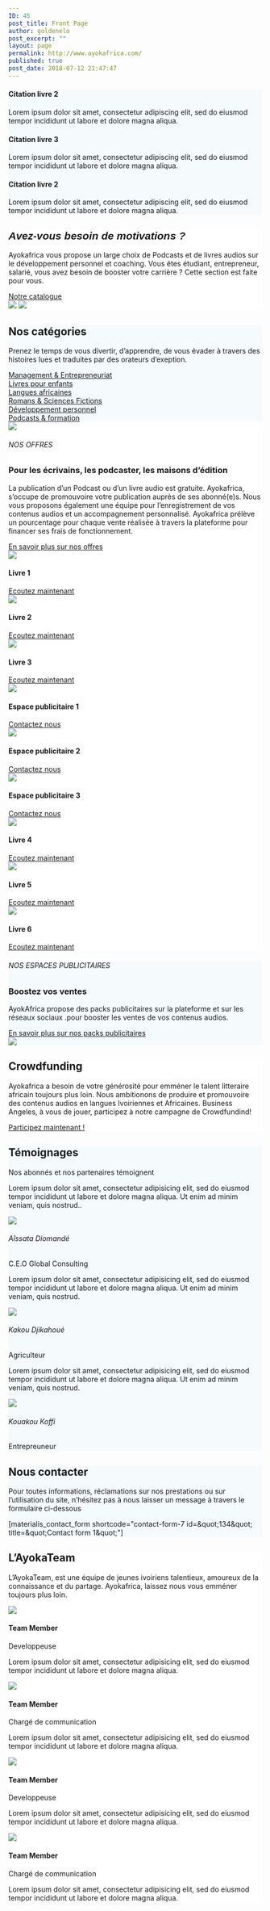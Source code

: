 ```yaml
---
ID: 45
post_title: Front Page
author: goldenelo
post_excerpt: ""
layout: page
permalink: http://www.ayokafrica.com/
published: true
post_date: 2018-07-12 21:47:47
---
```

<p  style="text-align: center;">		</p><div  data-label="Overlappable" data-id="overlappable--1" data-export-id="overlappable-5-materialis" data-category="overlappable" class="overlappable-5-materialis content-section content-section-spacing-large" data-overlap="true" id="overlappable-1" style="background-color: rgb(245, 250, 253); background-image: none;">
<div  class="gridContainer">
<div  data-type="row" class="row spaced-cols ">

<div  class="col-sm-6 col-md-4 ">
<div  class="card mdc-elevation--z3 row-card">
<div  class="row">
<div  class="col-sm-fit icon-col"><i  class="color1 icon mdi mdi-book-open-page-variant reverse round big"></i></div>
<div  class="col-sm" data-type="column">
<h4  class="color-black">Citation livre 2</h4>
<p  class="">Lorem ipsum dolor sit amet, consectetur adipiscing elit, sed do eiusmod tempor incididunt ut labore et dolore magna aliqua.</p>

</div>
</div>
</div>
</div>
<div  class="col-sm-6 col-md-4 ">
<div  class="card mdc-elevation--z3 row-card">
<div  class="row">
<div  class="col-sm-fit icon-col"><i  class="color1 icon mdi mdi-audiobook reverse round big"></i></div>
<div  class="col-sm" data-type="column">
<h4  class="color-black">Citation livre 3</h4>
<p  class="">Lorem ipsum dolor sit amet, consectetur adipiscing elit, sed do eiusmod tempor incididunt ut labore et dolore magna aliqua.</p>

</div>
</div>
</div>
</div>
<div  class="col-sm-6 col-md-4">
<div  class="card mdc-elevation--z3 row-card">
<div  class="row">
<div  class="col-sm-fit icon-col"><i  class="color1 icon mdi mdi-book-open-page-variant reverse round big"></i></div>
<div  class="col-sm" data-type="column">
<h4  class="color-black">Citation livre 2</h4>
<p  class="">Lorem ipsum dolor sit amet, consectetur adipiscing elit, sed do eiusmod tempor incididunt ut labore et dolore magna aliqua.</p>

</div>
</div>
</div>
</div></div>
</div>
</div><div  data-label="About" data-id="about--2" data-export-id="about-4" data-category="about" class="about-4 content-section content-section-spacing-large" id="about-2" style="background-color: #ffffff;">
<div  class="gridContainer">
<div  class="row middle-sm text-center">
<div  class="col-sm-5 space-bottom-xs" data-type="column">
<h2  class=""><span  style="font-family: Playfair Display, sans-serif;"><b ><i >Avez-vous besoin de motivations ?</i></b></span></h2>
<p  class="">Ayokafrica vous propose un large choix de Podcasts et de livres audios sur le développement personnel et coaching.
Vous êtes étudiant, entrepreneur, salarié, vous avez besoin de booster votre carrière ? Cette section est faite pour vous.</p>
<a  class="button big color1 mdc-ripple-upgraded" href="http://www.ayokafrica.com/www.ayokafrica.com/catalogue" target="_self" data-cp-link="1" style="--mdc-ripple-fg-size: 120.165px; --mdc-ripple-fg-scale: 1.80854;">Notre catalogue</a>

</div>
<div  class="col-sm-7 flexbox center-xs middle-xs image-group-2-img padding-top-bottom"><img  class="img-1 rounded mdc-elevation--z10" data-size="250x200" src="http://www.ayokafrica.com/wp-content/uploads/2018/07/cropped-athlete-1840437_1920-1.jpg"> <img  class="img-2 rounded mdc-elevation--z10" data-size="220x170" src="http://www.ayokafrica.com/wp-content/uploads/2018/07/cropped-macbook-2617385_1920-Copie-1.jpg"></div>
</div>
</div>
</div><div  data-label="Features" data-id="features--1" data-export-id="features-10-materialis" data-category="features" class="features-10m content-section-spacing-large content-section" id="features-1" style="background-color: #f5fafd;">
<div  class="gridContainer">
<div  class="row">
<div  class="section-title-col" data-type="column">
<h2  class="">Nos catégories</h2>
<p  class="">Prenez le temps de vous divertir, d’apprendre, de vous évader à travers des histoires lues et traduites par des orateurs d’exeption.</p>

</div>
</div>
<div  class="row ">
<div  class="col-md-10 col-md-offset-1 ">
<div  class="row space-top spaced-cols content-center-sm" data-type="row">
<div  class="col-md-4 col-sm-6 col-sm-offset-0 col-xs-10 col-xs-offset-1">
<div  class="card no-radius mdc-elevation--z1 y-move bg-color-white padding-24 bordered" data-type="column"><i  class="mdi icon color1 mdi-chart-areaspline reverse round big"></i> <a  class="link" href="#" target="_self" data-cp-link="1">Management &amp; Entrepreneuriat</a></div>
</div>
<div  class="col-md-4 col-sm-6 col-sm-offset-0 col-xs-10 col-xs-offset-1">
<div  class="card no-radius mdc-elevation--z1 y-move bg-color-white padding-24 bordered" data-type="column"><i  class="mdi icon color1 mdi-human-child reverse round big"></i> <a  class="link" href="#" target="_self" data-cp-link="1">Livres pour enfants</a></div>
</div>
<div  class="col-md-4 col-sm-6 col-sm-offset-0 col-xs-10 col-xs-offset-1">
<div  class="card no-radius mdc-elevation--z1 y-move bg-color-white padding-24 bordered" data-type="column"><i  class="mdi icon color1 mdi-apple-keyboard-command reverse round big"></i> <a  class="link" href="#" target="_self" data-cp-link="1">Langues africaines</a></div>
</div>
<div  class="col-md-4 col-sm-6 col-sm-offset-0 col-xs-10 col-xs-offset-1">
<div  class="card no-radius mdc-elevation--z1 y-move bg-color-white padding-24 bordered" data-type="column"><i  class="mdi icon color1 mdi-book-open-page-variant reverse round big"></i> <a  class="link" href="#" target="_self" data-cp-link="1">Romans &amp; Sciences Fictions</a></div>
</div>
<div  class="col-md-4 col-sm-6 col-sm-offset-0 col-xs-10 col-xs-offset-1">
<div  class="card no-radius mdc-elevation--z1 y-move bg-color-white padding-24 bordered" data-type="column"><i  class="mdi icon color1 mdi-run-fast reverse round big"></i> <a  class="link" href="#" target="_self" data-cp-link="1">Développement personnel</a></div>
</div>
<div  class="col-md-4 col-sm-6 col-sm-offset-0 col-xs-10 col-xs-offset-1">
<div  class="card no-radius mdc-elevation--z1 y-move bg-color-white padding-24 bordered" data-type="column"><i  class="mdi icon color1 mdi-audiobook reverse round big"></i> <a  class="link" href="#" target="_self" data-cp-link="1"> Podcasts &amp; formation </a></div>
</div>
</div>
</div>
</div>
</div>
</div><div  data-label="Content" data-id="content--1" data-export-id="content-7-materialis" data-category="content" class="content-7m content-section-spacing-large content-section" id="content-1" style="background-color: #ffffff;">
<div  class="gridContainer">
<div  class="row middle-sm">
<div  class="col-md-6 col-xs-12 col-sm-6 col-padding-small-xs"><img  class="mdc-elevation--z13 img-rounded" src="http://www.ayokafrica.com/wp-content/uploads/2018/07/cropped-70A4F8AADBC74D89844DFAEDF208120F-1.jpg"></div>
<div  class="col-md-5 col-md-offset-1 col-xs-12 col-sm-6 content-left-sm col-padding-small-xs" data-type="column">
<h6  class="upper">NOS OFFRES</h6>
<h3  class="space-bottom">Pour les écrivains, les podcaster, les maisons d’édition</h3>
<p  class="space-top">La publication d’un Podcast ou d’un livre audio est gratuite. Ayokafrica, s’occupe de promouvoire votre publication auprès de ses abonné(e)s. Nous vous proposons également une équipe pour l’enregistrement de vos contenus audios et un accompagnement personnalisé. Ayokafrica prélève un pourcentage pour chaque vente réalisée à travers la plateforme pour financer ses frais de fonctionnement.</p>
<a  href="#" class="button read-more link color1 space-top negative-margin mdc-ripple-upgraded" target="_self" data-cp-link="1" style="--mdc-ripple-fg-size: 138.315px; --mdc-ripple-fg-scale: 1.76387;">En savoir plus sur nos offres<i  class="mdi mdi-arrow-right-thick"></i></a>

</div>
</div>
</div>
</div><div  data-label="Portfolio" data-id="portfolio--1" data-export-id="portfolio-1-materialis" data-category="portfolio" class="portfolio-1-materialis content-section" id="portfolio-1" style="background-color: #ffffff;">
<div >
<div  class="row text-center" data-type="row" data-fixed="true">
<div  class="col-md-4 col-sm-6 col-xs-12 no-gutter-col">
<div  class="contentswap-effect" data-hover-fx="portfolio-1">
<div  class="initial-image"><img  data-size="600x354" src="http://www.ayokafrica.com/wp-content/uploads/2018/07/cropped-Raharimanana-revenir_0-1.jpg"></div>
<div  class="overlay bg-color-black"></div>
<div  class="swap-inner col-xs-12">
<div  class="row full-height-row middle-xs">
<div  class="col-xs-12 text-center white-text">
<h4  class="font-500">Livre 1</h4>
<a  class="button color-white mdc-ripple-upgraded" href="#" target="_self" data-cp-link="1" style="--mdc-ripple-fg-size: 104.843px; --mdc-ripple-fg-scale: 1.80516;">Ecoutez maintenant</a>

</div>
</div>
</div>
</div>
</div>
<div  class="col-md-4 col-sm-6 col-xs-12 no-gutter-col">
<div  class="contentswap-effect" data-hover-fx="portfolio-1">
<div  class="initial-image"><img  data-size="600x354" src="http://www.ayokafrica.com/wp-content/uploads/2018/07/cropped-carol-beckwith-visages-d-afrique-o-2845822960-0-3.jpg"></div>
<div  class="overlay bg-color-black"></div>
<div  class="swap-inner col-xs-12">
<div  class="row full-height-row middle-xs">
<div  class="col-xs-12 text-center white-text">
<h4  class="font-500">Livre 2</h4>
<a  class="button color-white mdc-ripple-upgraded" href="#" target="_self" data-cp-link="1" style="--mdc-ripple-fg-size: 104.843px; --mdc-ripple-fg-scale: 1.80516;">Ecoutez maintenant</a>

</div>
</div>
</div>
</div>
</div>
<div  class="col-md-4 col-sm-6 col-xs-12 no-gutter-col">
<div  class="contentswap-effect" data-hover-fx="portfolio-1">
<div  class="initial-image"><img  data-size="600x354" src="http://www.ayokafrica.com/wp-content/uploads/2018/07/cropped-003484-2.jpg"></div>
<div  class="overlay bg-color-black"></div>
<div  class="swap-inner col-xs-12">
<div  class="row full-height-row middle-xs">
<div  class="col-xs-12 text-center white-text">
<h4  class="font-500">Livre 3</h4>
<a  class="button color-white mdc-ripple-upgraded" href="#" target="_self" data-cp-link="1" style="--mdc-ripple-fg-size: 104.843px; --mdc-ripple-fg-scale: 1.80516;">Ecoutez maintenant</a>

</div>
</div>
</div>
</div>
</div>
<div  class="col-md-4 col-sm-6 col-xs-12 no-gutter-col">
<div  class="contentswap-effect" data-hover-fx="portfolio-1">
<div  class="initial-image"><img  data-size="600x354" src="http://www.ayokafrica.com/wp-content/plugins/materialis-companion/theme-data/materialis/sections/images/image-4.png"></div>
<div  class="overlay bg-color-black"></div>
<div  class="swap-inner col-xs-12">
<div  class="row full-height-row middle-xs">
<div  class="col-xs-12 text-center white-text">
<h4  class="font-500">Espace publicitaire 1</h4>
<a  class="button color-white mdc-ripple-upgraded" href="#" target="_self" data-cp-link="1" style="--mdc-ripple-fg-size: 87.4575px; --mdc-ripple-fg-scale: 1.84262;">Contactez nous</a>

</div>
</div>
</div>
</div>
</div>
<div  class="col-md-4 col-sm-6 col-xs-12 no-gutter-col">
<div  class="contentswap-effect" data-hover-fx="portfolio-1">
<div  class="initial-image"><img  data-size="600x354" src="http://www.ayokafrica.com/wp-content/plugins/materialis-companion/theme-data/materialis/sections/images/image-5.png"></div>
<div  class="overlay bg-color-black"></div>
<div  class="swap-inner col-xs-12">
<div  class="row full-height-row middle-xs">
<div  class="col-xs-12 text-center white-text">
<h4  class="font-500">Espace publicitaire 2</h4>
<a  class="button color-white mdc-ripple-upgraded" href="#" target="_self" data-cp-link="1" style="--mdc-ripple-fg-size: 87.4575px; --mdc-ripple-fg-scale: 1.84262;">Contactez nous</a>

</div>
</div>
</div>
</div>
</div>
<div  class="col-md-4 col-sm-6 col-xs-12 no-gutter-col">
<div  class="contentswap-effect" data-hover-fx="portfolio-1">
<div  class="initial-image"><img  data-size="600x354" src="http://www.ayokafrica.com/wp-content/plugins/materialis-companion/theme-data/materialis/sections/images/image-7.png"></div>
<div  class="overlay bg-color-black"></div>
<div  class="swap-inner col-xs-12">
<div  class="row full-height-row middle-xs">
<div  class="col-xs-12 text-center white-text">
<h4  class="font-500">Espace publicitaire 3</h4>
<a  class="button color-white mdc-ripple-upgraded" href="#" target="_self" data-cp-link="1" style="--mdc-ripple-fg-size: 87.4575px; --mdc-ripple-fg-scale: 1.84262;">Contactez nous</a>

</div>
</div>
</div>
</div>
</div>
<div  class="col-md-4 col-sm-6 col-xs-12 no-gutter-col">
<div  class="contentswap-effect" data-hover-fx="portfolio-1">
<div  class="initial-image"><img  data-size="600x354" src="http://www.ayokafrica.com/wp-content/uploads/2018/07/cropped-headphones-690685_1920-1.jpg"></div>
<div  class="overlay bg-color-black"></div>
<div  class="swap-inner col-xs-12">
<div  class="row full-height-row middle-xs">
<div  class="col-xs-12 text-center white-text">
<h4  class="font-500">Livre 4</h4>
<a  class="button color-white mdc-ripple-upgraded" href="#" target="_self" data-cp-link="1" style="--mdc-ripple-fg-size: 104.843px; --mdc-ripple-fg-scale: 1.80516;">Ecoutez maintenant</a>

</div>
</div>
</div>
</div>
</div>
<div  class="col-md-4 col-sm-6 col-xs-12 no-gutter-col">
<div  class="contentswap-effect" data-hover-fx="portfolio-1">
<div  class="initial-image"><img  data-size="600x354" src="http://www.ayokafrica.com/wp-content/uploads/2018/07/cropped-music-791187_1920-1.jpg"></div>
<div  class="overlay bg-color-black"></div>
<div  class="swap-inner col-xs-12">
<div  class="row full-height-row middle-xs">
<div  class="col-xs-12 text-center white-text">
<h4  class="font-500">Livre 5</h4>
<a  class="button color-white mdc-ripple-upgraded" href="#" target="_self" data-cp-link="1" style="--mdc-ripple-fg-size: 104.843px; --mdc-ripple-fg-scale: 1.80516;">Ecoutez maintenant</a>

</div>
</div>
</div>
</div>
</div>
<div  class="col-md-4 col-sm-6 col-xs-12 no-gutter-col">
<div  class="contentswap-effect" data-hover-fx="portfolio-1">
<div  class="initial-image"><img  data-size="600x354" src="http://www.ayokafrica.com/wp-content/uploads/2018/07/cropped-afrique_noire-1.jpg"></div>
<div  class="overlay bg-color-black"></div>
<div  class="swap-inner col-xs-12">
<div  class="row full-height-row middle-xs">
<div  class="col-xs-12 text-center white-text">
<h4  class="font-500">Livre 6</h4>
<a  class="button color-white mdc-ripple-upgraded" href="#" target="_self" data-cp-link="1" style="--mdc-ripple-fg-size: 104.843px; --mdc-ripple-fg-scale: 1.80516;">Ecoutez maintenant</a>

</div>
</div>
</div>
</div>
</div>
</div>
</div>
</div><div  data-label="Content" data-id="content--2" data-export-id="content-8-materialis" data-category="content" class="content-8m content-section-spacing-large content-section" id="content-2" style="background-color: #f5fafd;">
<div  class="gridContainer">
<div  class="row middle-sm">
<div  class="col-md-5 col-xs-12 col-sm-6 space-bottom-xs" data-type="column">
<h6  class="upper">NOS ESPACES PUBLICITAIRES</h6>
<h3  class="">Boostez vos ventes</h3>
<p  class="space-top">AyokAfrica propose des packs publicitaires sur la plateforme et sur les réseaux sociaux .pour booster les ventes de vos contenus audios.</p>
<a  href="#" class="button read-more link color1 space-top negative-margin mdc-ripple-upgraded" target="_self" data-cp-link="1" style="--mdc-ripple-fg-size: 190.868px; --mdc-ripple-fg-scale: 1.73218;">En savoir plus sur nos packs publicitaires<i  class="mdi mdi-arrow-right-thick"></i></a>

</div>
<div  class="col-md-6 col-md-offset-1 col-xs-12 col-sm-6"><img  class="mdc-elevation--z9 rounded" src="http://www.ayokafrica.com/wp-content/uploads/2018/07/cropped-digital-marketing-1433427_1920-1.jpg"></div>
</div>
</div>
</div><div  data-label="Cta" data-id="cta--1" data-export-id="cta-1-materialis" data-category="cta" class="content-relative content-section content-section-spacing-large cta-1-materialis section-title-col-white-text" id="cta-1" data-parallax-depth="20" data-ovid="1" style="background-color: #ffffff; background-image: url('http://www.ayokafrica.com/wp-content/uploads/2018/07/headphones-338492_1920.jpg'); background-size: cover; background-position: center top;">
<div  class="">
<div  class="row text-center col-sm-padding-medium">
<div  class="col-md-6 col-md-offset-3 col-xs-10 col-xs-offset-1 card mdc-elevation--z3 box-padding-lr-small">
<div  data-type="column" class="">
<h2  class="">Crowdfunding</h2>
<p  class="">Ayokafrica a besoin de votre générosité pour emméner le talent litteraire africain toujours plus loin. Nous ambitionons de produire et promouvoire des contenus audios en langues Ivoiriennes et Africaines.
Business Angeles, à vous de jouer, participez à notre campagne de Crowdfundind!</p>
<a  class="button big color1 mdc-elevation--z1 mdc-ripple-upgraded" href="http://www.ayokafrica.com/www.ayokafrica.com/donate" target="_self" data-cp-link="1" style="--mdc-ripple-fg-size: 152.573px; --mdc-ripple-fg-scale: 1.76883;">Participez maintenant !</a>

</div>
</div>
</div>
</div>
</div><div  data-label="Testimonials" data-id="testimonials--1" data-export-id="testimonials-1-materialis" data-category="testimonials" class="testimonials-1m content-section content-section-spacing" id="testimonials-1" style="background-color: #f5fafd;">
<div  class="gridContainer">
<div  class="row space-bottom-small">
<div  data-type="column" class="section-title-col">
<h2  class="">Témoignages</h2>
<p  class="lead">Nos abonnés et nos partenaires témoignent</p>

</div>
</div>
<div  class="row spaced-cols content-left-sm" data-type="row">
<div  class="col-xs-12 col-sm-4 col-md-4">
<div  class="card mdc-elevation--z3 small-padding no-border">
<div  class="row space-bottom-small">
<div  class="testimonial-body col-xs-12" data-type="column">
<p  class="">Lorem ipsum dolor sit amet, consectetur adipisicing elit, sed do eiusmod tempor incididunt ut labore et dolore magna aliqua. Ut enim ad minim veniam, quis nostrud..</p>

</div>
</div>
<div  class="row middle-xs f-align">
<div  class="col-xs-fit col-sm-12 col-md-fit space-bottom-image"><img  data-fixed-elevation="true" class="round image-70 mdc-elevation--z3" src="http://www.ayokafrica.com/wp-content/uploads/2018/07/cropped-cropped-AyokaAfrika-cover-100x100.jpg"></div>
<div  class="col-xs-fit col-sm-12 col-md-fit info no-padding-left" data-type="column">
<h6  class="font-700">Aîssata Diomandé</h6>
<p  class="small font-300">C.E.O Global Consulting</p>

</div>
</div>
</div>
</div>
<div  class="col-xs-12 col-sm-4 col-md-4">
<div  class="card mdc-elevation--z3 small-padding no-border">
<div  class="row space-bottom-small">
<div  class="testimonial-body col-xs-12" data-type="column">
<p  class="">Lorem ipsum dolor sit amet, consectetur adipisicing elit, sed do eiusmod tempor incididunt ut labore et dolore magna aliqua. Ut enim ad minim veniam, quis nostrud.</p>

</div>
</div>
<div  class="row middle-xs f-align">
<div  class="col-xs-fit col-sm-12 col-md-fit space-bottom-image"><img  data-fixed-elevation="true" class="round image-70 mdc-elevation--z3" src="http://www.ayokafrica.com/wp-content/uploads/2018/07/cropped-WhatsApp-Image-2018-07-20-at-14.40.37.jpeg"></div>
<div  class="col-xs-fit col-sm-12 col-md-fit info no-padding-left" data-type="column">
<h6  class="font-700">Kakou Djikahoué</h6>
<p  class="small font-300">Agriculteur</p>

</div>
</div>
</div>
</div>
<div  class="col-xs-12 col-sm-4 col-md-4">
<div  class="card mdc-elevation--z3 small-padding no-border">
<div  class="row space-bottom-small">
<div  class="testimonial-body col-xs-12" data-type="column">
<p  class="">Lorem ipsum dolor sit amet, consectetur adipisicing elit, sed do eiusmod tempor incididunt ut labore et dolore magna aliqua. Ut enim ad minim veniam, quis nostrud.</p>

</div>
</div>
<div  class="row middle-xs f-align">
<div  class="col-xs-fit col-sm-12 col-md-fit space-bottom-image"><img  data-fixed-elevation="true" class="round image-70 mdc-elevation--z3" src="http://www.ayokafrica.com/wp-content/uploads/2018/07/cropped-uti-nwachukwu-Nigeria-top-africains-les-plus-beaux-kabibi-magazine.jpg"></div>
<div  class="col-xs-fit col-sm-12 col-md-fit info no-padding-left" data-type="column">
<h6  class="font-700">Kouakou Koffi</h6>
<p  class="small font-300">Entrepreuneur</p>

</div>
</div>
</div>
</div>
</div>
</div>
</div><div  data-label="Contact" data-id="contact--1" data-export-id="contact-1" data-category="contact" class="contact-1 content-section content-section-spacing-large content-relative white-text" data-parallax-depth="20" id="contact-1" style="background-color: #f5fafd;">
<div  class="gridContainer">
<div  class="row text-center">
<div  class="section-title-col" data-type="column">
<h2  class="">Nous contacter</h2>
<p  class="lead">Pour toutes informations, réclamations sur nos prestations ou sur l’utilisation du site, n’hésitez pas à nous laisser un message à travers le formulaire ci-dessous</p>

</div>
</div>
<div  class="row text-center">
<div  class="col-xs-12 col-sm-8 col-sm-offset-2 contact-form-wrapper inline-info">
<div  class="card mdc-elevation--z3 col-padding-top">
<div  class="dark-text" data-content-shortcode="materialis_contact_form shortcode=&quot;contact-form-7 id=&amp;amp;quot;134&amp;amp;quot; title=&amp;amp;quot;Contact form 1&amp;amp;quot;&quot;" data-editable="true">[materialis_contact_form shortcode="contact-form-7 id=&amp;quot;134&amp;quot; title=&amp;quot;Contact form 1&amp;quot;"]</div>
</div>
</div>
</div>
</div>
</div><div  data-label="Team" data-id="team--1" data-export-id="team-8-materialis" data-category="team" class="team-8m content-section content-section-spacing-large" id="team-1" style="background-color: #ffffff;">
<div  class="gridContainer">
<div  class="row space-bottom">
<div  class="section-title-col" data-type="column">
<h2  class="">L’AyokaTeam</h2>
<p  class="lead">L’AyokaTeam, est une équipe de jeunes ivoiriens talentieux, amoureux de la connaissance et du partage.
Ayokafrica, laissez nous vous emméner toujours plus loin.</p>

</div>
</div>
<div  class="row spaced-cols content-left-sm" data-type="row">
<div  class="col-sm-12 col-md-6">
<div  class="row">
<div  class="col-sm-6 col-md-6">
<div  class="card mdc-elevation--z3 no-radius image-holder"><img  class="face no-margin-bottom" src="http://www.ayokafrica.com/wp-content/uploads/2018/07/cropped-AF5-1024x576-1.jpg"></div>
</div>
<div  class="col-sm-6 col-md-6">
<div  data-type="column" class="description-container use-section-text-color">
<h4  class="no-margin-bottom">Team Member</h4>
<p  class="font-300">Developpeuse</p>
<p  class="">Lorem ipsum dolor sit amet, consectetur adipisicing elit, sed do eiusmod tempor incididunt ut labore et dolore magna aliqua.</p>

<div  class="social-icons-group col-no-padding" data-type="group"><a  href="#"><i  class="mdi mdi-facebook social-icon"></i></a> <a  href="#"><i  class="mdi mdi-twitter social-icon"></i></a> <a  href="#"><i  class="mdi mdi-instagram social-icon"></i></a> <a  href="#"><i  class="mdi mdi-rss social-icon"></i></a></div>
</div>
</div>
</div>
</div>
<div  class="col-sm-12 col-md-6">
<div  class="row">
<div  class="col-sm-6 col-md-6">
<div  class="card mdc-elevation--z3 no-radius image-holder"><img  class="face no-margin-bottom" src="http://www.ayokafrica.com/wp-content/uploads/2018/07/cropped-SIC3A5LZ-large-1.jpg"></div>
</div>
<div  class="col-sm-6 col-md-6">
<div  data-type="column" class="description-container use-section-text-color">
<h4  class="no-margin-bottom">Team Member</h4>
<p  class="font-300">Chargé de communication</p>
<p  class="">Lorem ipsum dolor sit amet, consectetur adipisicing elit, sed do eiusmod tempor incididunt ut labore et dolore magna aliqua.</p>

<div  class="social-icons-group col-no-padding" data-type="group"><a  href="#"><i  class="mdi mdi-facebook social-icon"></i></a> <a  href="#"><i  class="mdi mdi-twitter social-icon"></i></a> <a  href="#"><i  class="mdi mdi-instagram social-icon"></i></a> <a  href="#"><i  class="mdi mdi-rss social-icon"></i></a></div>
</div>
</div>
</div>
</div>
<div  class="col-sm-12 col-md-6">
<div  class="row">
<div  class="col-sm-6 col-md-6">
<div  class="card mdc-elevation--z3 no-radius image-holder"><img  class="face no-margin-bottom" src="http://www.ayokafrica.com/wp-content/uploads/2018/07/cropped-Cheveux-afros-le-retour-du-naturel-1.jpg"></div>
</div>
<div  class="col-sm-6 col-md-6">
<div  data-type="column" class="description-container use-section-text-color">
<h4  class="no-margin-bottom">Team Member</h4>
<p  class="font-300">Developpeuse</p>
<p  class="">Lorem ipsum dolor sit amet, consectetur adipisicing elit, sed do eiusmod tempor incididunt ut labore et dolore magna aliqua.</p>

<div  class="social-icons-group col-no-padding" data-type="group"><a  href="#"><i  class="mdi mdi-facebook social-icon"></i></a> <a  href="#"><i  class="mdi mdi-twitter social-icon"></i></a> <a  href="#"><i  class="mdi mdi-instagram social-icon"></i></a> <a  href="#"><i  class="mdi mdi-rss social-icon"></i></a></div>
</div>
</div>
</div>
</div>
<div  class="col-sm-12 col-md-6">
<div  class="row">
<div  class="col-sm-6 col-md-6">
<div  class="card mdc-elevation--z3 no-radius image-holder"><img  class="face no-margin-bottom" src="http://www.ayokafrica.com/wp-content/uploads/2018/07/cropped-c6e212ee64adb56039ef451027b5b2bd-1.jpg"></div>
</div>
<div  class="col-sm-6 col-md-6">
<div  data-type="column" class="description-container use-section-text-color">
<h4  class="no-margin-bottom">Team Member</h4>
<p  class="font-300">Chargé de communication</p>
<p  class="">Lorem ipsum dolor sit amet, consectetur adipisicing elit, sed do eiusmod tempor incididunt ut labore et dolore magna aliqua.</p>

<div  class="social-icons-group col-no-padding" data-type="group"><a  href="#"><i  class="mdi mdi-facebook social-icon"></i></a> <a  href="#"><i  class="mdi mdi-twitter social-icon"></i></a> <a  href="#"><i  class="mdi mdi-instagram social-icon"></i></a> <a  href="#"><i  class="mdi mdi-rss social-icon"></i></a></div>
</div>
</div>
</div>
</div>
</div>
</div>
</div>